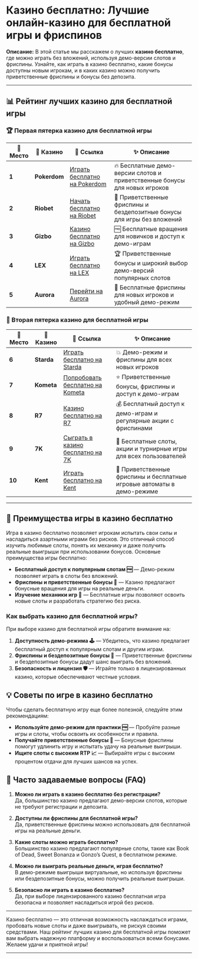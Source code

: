 # Казино бесплатно: Лучшие онлайн-казино для бесплатной игры и фриспинов

**Описание:** В этой статье мы расскажем о лучших **казино бесплатно**, где можно играть без вложений, используя демо-версии слотов и фриспины. Узнайте, как играть в казино бесплатно, какие бонусы доступны новым игрокам, и в каких казино можно получить приветственные фриспины и бонусы без депозита.

---

## 📊 Рейтинг лучших казино для бесплатной игры

### 🏆 Первая пятерка казино для бесплатной игры

| 🏅 **Место** | 🎰 **Казино**        | 🌟 **Ссылка**                                                                                     | ✨ **Описание**                                                                                         |
|--------------|----------------------|--------------------------------------------------------------------------------------------------|--------------------------------------------------------------------------------------------------------|
| **1**       | **Pokerdom**         | [Играть бесплатно на Pokerdom](https://brandplay.link/4k77v2yx)                                  | 🔥 Бесплатные демо-версии слотов и приветственные бонусы для новых игроков                             |
| **2**       | **Riobet**           | [Начать бесплатно на Riobet](https://brandplay.link/7xBLTPyj)                                    | 💎 Приветственные фриспины и бездепозитные бонусы для игры без вложений                                |
| **3**       | **Gizbo**            | [Казино бесплатно на Gizbo](https://brandplay.link/bprXw4YV)                                     | 🆓 Бесплатные вращения для новичков и доступ к демо-играм                                              |
| **4**       | **LEX**              | [Играть бесплатно на LEX](https://brandplay.link/zW4hdDFV)                                       | 🏆 Приветственные бонусы и широкий выбор демо-версий популярных слотов                                 |
| **5**       | **Aurora**           | [Перейти на Aurora](https://10trafic-stat2.com/click/668546556bcc6313411604bd/6766/13032/subaccount) | 🎁 Бесплатные фриспины для новых игроков и удобный демо-режим                                         |

### 🏅 Вторая пятерка казино для бесплатной игры

| 🏅 **Место** | 🎰 **Казино**        | 🌟 **Ссылка**                                                                                     | ✨ **Описание**                                                                                         |
|--------------|----------------------|--------------------------------------------------------------------------------------------------|--------------------------------------------------------------------------------------------------------|
| **6**       | **Starda**           | [Играть бесплатно на Starda](https://brandplay.link/fB7xwRFL)                                     | 💥 Демо-режим и фриспины для всех новых игроков                                                        |
| **7**       | **Kometa**           | [Попробовать бесплатно на Kometa](https://brandplay.link/8ZymQJV8)                               | ⭐ Приветственные бонусы, фриспины и доступ к демо-играм                                               |
| **8**       | **R7**               | [Казино бесплатно на R7](https://brandplay.link/bMd3Yjsw)                                        | 💰 Бесплатный доступ к демо-играм и регулярные акции с фриспинами                                      |
| **9**       | **7K**               | [Сыграть в казино бесплатно на 7K](https://brandplay.link/BvQyFShp)                              | 🎲 Бесплатные слоты, акции и турнирные игры для всех пользователей                                     |
| **10**      | **Kent**             | [Играть бесплатно на Kent](https://brandplay.link/Fv2WP3js)                                      | 🔄 Приветственные фриспины и бесплатные игровые автоматы в демо-режиме                                 |

---

## 🎰 Преимущества игры в казино бесплатно

Игра в казино бесплатно позволяет игрокам испытать свои силы и насладиться азартными играми без рисков. Это отличный способ изучить любимые слоты, понять их механику и даже получить реальные выигрыши при использовании бонусов. Основные преимущества игры бесплатно:

- **Бесплатный доступ к популярным слотам 🆓** — Демо-режим позволяет играть в слоты без вложений.
- **Фриспины и приветственные бонусы 🎁** — Казино предлагают бонусные вращения для игры на реальные деньги.
- **Изучение механики игр 🎲** — Бесплатные игры позволяют освоить новые слоты и разработать стратегию без риска.

### Как выбрать казино для бесплатной игры?

При выборе казино для бесплатной игры обратите внимание на:

1. **Доступность демо-режима 🕹️** — Убедитесь, что казино предлагает бесплатный доступ к популярным слотам и другим играм.
2. **Фриспины и бездепозитные бонусы 🎉** — Приветственные фриспины и бездепозитные бонусы дадут шанс выиграть без вложений.
3. **Безопасность и лицензия 🛡️** — Играйте только в лицензированных казино, которые обеспечивают честные условия.

## 💡 Советы по игре в казино бесплатно

Чтобы сделать бесплатную игру еще более полезной, следуйте этим рекомендациям:

- **Используйте демо-режим для практики 🆓** — Пробуйте разные игры и слоты, чтобы освоить их особенности и правила.
- **Получайте приветственные бонусы 🎁** — Бонусные фриспины помогут удлинить игру и испытать удачу на реальные выигрыши.
- **Ищите слоты с высоким RTP 📈** — Выбирайте игры с высоким процентом отдачи для лучших шансов на успех.

## 📜 Часто задаваемые вопросы (FAQ)

1. **Можно ли играть в казино бесплатно без регистрации?**  
   Да, большинство казино предлагают демо-версии слотов, которые не требуют регистрации и депозита.

2. **Доступны ли фриспины для бесплатной игры?**  
   Да, приветственные фриспины можно использовать для бесплатной игры на реальные деньги.

3. **Какие слоты можно играть бесплатно?**  
   Большинство казино предлагают популярные слоты, такие как Book of Dead, Sweet Bonanza и Gonzo’s Quest, в бесплатном режиме.

4. **Можно ли выиграть реальные деньги, играя бесплатно?**  
   В демо-режиме выигрыши виртуальные, но используя фриспины или бездепозитные бонусы, можно получить реальные выигрыши.

5. **Безопасно ли играть в казино бесплатно?**  
   Да, при выборе лицензированного казино бесплатная игра безопасна и позволяет насладиться игрой без рисков.

---

Казино бесплатно — это отличная возможность наслаждаться играми, пробовать новые слоты и даже выигрывать, не рискуя своими средствами. Наш рейтинг лучших казино для бесплатной игры поможет вам выбрать надежную платформу и воспользоваться всеми бонусами. Желаем удачи и приятной игры!

---
